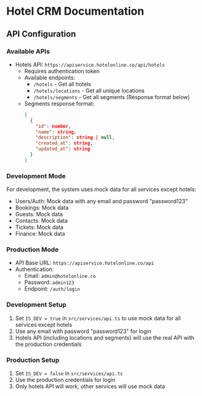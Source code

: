 # Hotel CRM Documentation

## API Configuration

### Available APIs
- Hotels API: `https://apiservice.hotelonline.co/api/hotels`
  - Requires authentication token
  - Available endpoints:
    - `/hotels` - Get all hotels
    - `/hotels/locations` - Get all unique locations
    - `/hotels/segments` - Get all segments (Response format below)
  - Segments response format:
    ```json
    [
      {
        "id": number,
        "name": string,
        "description": string | null,
        "created_at": string,
        "updated_at": string
      }
    ]
    ```

### Development Mode
For development, the system uses mock data for all services except hotels:
- Users/Auth: Mock data with any email and password "password123"
- Bookings: Mock data
- Guests: Mock data
- Contacts: Mock data
- Tickets: Mock data
- Finance: Mock data

### Production Mode
- API Base URL: `https://apiservice.hotelonline.co/api`
- Authentication:
  - Email: `admin@hotelonline.co`
  - Password: `admin123`
  - Endpoint: `/auth/login`

### Development Setup
1. Set `IS_DEV = true` in `src/services/api.ts` to use mock data for all services except hotels
2. Use any email with password "password123" for login
3. Hotels API (including locations and segments) will use the real API with the production credentials

### Production Setup
1. Set `IS_DEV = false` in `src/services/api.ts`
2. Use the production credentials for login
3. Only hotels API will work, other services will use mock data